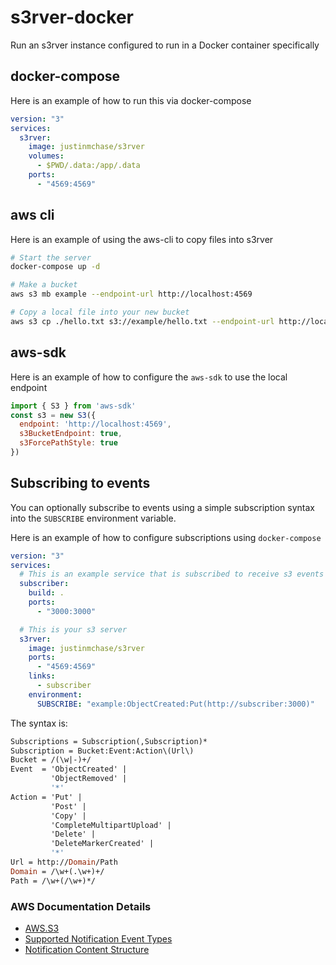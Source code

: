 # s3rver-docker
Run an s3rver instance configured to run in a Docker container specifically

## docker-compose
Here is an example of how to run this via docker-compose
```yml
version: "3"
services:
  s3rver:
    image: justinmchase/s3rver
    volumes:
      - $PWD/.data:/app/.data
    ports:
      - "4569:4569"
```

## aws cli
Here is an example of using the aws-cli to copy files into s3rver
```sh
# Start the server
docker-compose up -d

# Make a bucket
aws s3 mb example --endpoint-url http://localhost:4569

# Copy a local file into your new bucket
aws s3 cp ./hello.txt s3://example/hello.txt --endpoint-url http://localhost:4569
```

## aws-sdk
Here is an example of how to configure the `aws-sdk` to use the local endpoint
```js
import { S3 } from 'aws-sdk'
const s3 = new S3({
  endpoint: 'http://localhost:4569',
  s3BucketEndpoint: true,
  s3ForcePathStyle: true
})
```

## Subscribing to events
You can optionally subscribe to events using a simple subscription syntax into the `SUBSCRIBE` environment variable.

Here is an example of how to configure subscriptions using `docker-compose`
```yml
version: "3"
services:
  # This is an example service that is subscribed to receive s3 events
  subscriber:
    build: .
    ports:
      - "3000:3000"

  # This is your s3 server
  s3rver:
    image: justinmchase/s3rver
    ports:
      - "4569:4569"
    links:
      - subscriber
    environment:
      SUBSCRIBE: "example:ObjectCreated:Put(http://subscriber:3000)"
```

The syntax is:
```ml
Subscriptions = Subscription(,Subscription)*
Subscription = Bucket:Event:Action\(Url\)
Bucket = /(\w|-)+/
Event  = 'ObjectCreated' |
         'ObjectRemoved' |
         '*'
Action = 'Put' |
         'Post' |
         'Copy' |
         'CompleteMultipartUpload' |
         'Delete' |
         'DeleteMarkerCreated' |
         '*'
Url = http://Domain/Path
Domain = /\w+(.\w+)+/
Path = /\w+(/\w+)*/
```

### AWS Documentation Details
* [AWS.S3](https://docs.aws.amazon.com/AWSJavaScriptSDK/latest/AWS/S3.html)
* [Supported Notification Event Types](https://docs.aws.amazon.com/AmazonS3/latest/dev/NotificationHowTo.html#supported-notification-event-types)
* [Notification Content Structure](https://docs.aws.amazon.com/AmazonS3/latest/dev/notification-content-structure.html)
